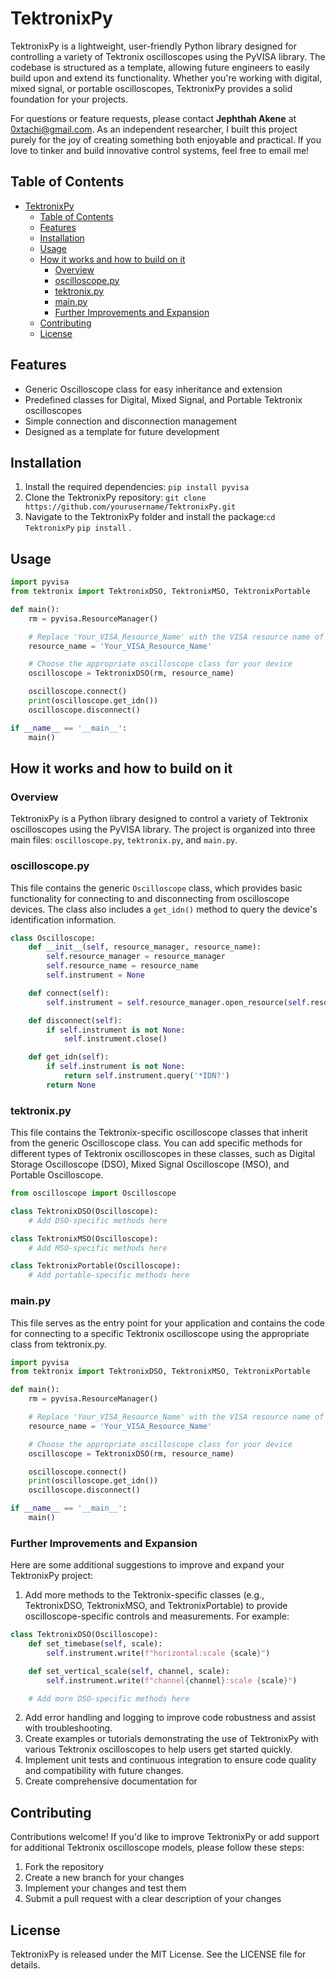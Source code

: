 # TektronixPy

TektronixPy is a lightweight, user-friendly Python library designed for controlling a variety of Tektronix oscilloscopes using the PyVISA library. The codebase is structured as a template, allowing future engineers to easily build upon and extend its functionality. Whether you're working with digital, mixed signal, or portable oscilloscopes, TektronixPy provides a solid foundation for your projects.

For questions or feature requests, please contact **Jephthah Akene** at 0xtachi@gmail.com. As an independent researcher, I built this project purely for the joy of creating something both enjoyable and practical. If you love to tinker and build innovative control systems, feel free to email me!

## Table of Contents
- [TektronixPy](#tektronixpy)
  - [Table of Contents](#table-of-contents)
  - [Features](#features)
  - [Installation](#installation)
  - [Usage](#usage)
  - [How it works and how to build on it](#how-it-works-and-how-to-build-on-it)
    - [Overview](#overview)
    - [oscilloscope.py](#oscilloscopepy)
    - [tektronix.py](#tektronixpy-1)
    - [main.py](#mainpy)
    - [Further Improvements and Expansion](#further-improvements-and-expansion)
  - [Contributing](#contributing)
  - [License](#license)

## Features

- Generic Oscilloscope class for easy inheritance and extension
- Predefined classes for Digital, Mixed Signal, and Portable Tektronix oscilloscopes
- Simple connection and disconnection management
- Designed as a template for future development

## Installation

1. Install the required dependencies: `pip install pyvisa`
2. Clone the TektronixPy repository: `git clone https://github.com/yourusername/TektronixPy.git`
3. Navigate to the TektronixPy folder and install the package:`cd TektronixPy` `pip install` .

## Usage

```python
import pyvisa
from tektronix import TektronixDSO, TektronixMSO, TektronixPortable

def main():
    rm = pyvisa.ResourceManager()

    # Replace 'Your_VISA_Resource_Name' with the VISA resource name of your oscilloscope
    resource_name = 'Your_VISA_Resource_Name'

    # Choose the appropriate oscilloscope class for your device
    oscilloscope = TektronixDSO(rm, resource_name)

    oscilloscope.connect()
    print(oscilloscope.get_idn())
    oscilloscope.disconnect()

if __name__ == '__main__':
    main()
```

## How it works and how to build on it

### Overview

TektronixPy is a Python library designed to control a variety of Tektronix oscilloscopes using the PyVISA library. The project is organized into three main files: `oscilloscope.py`, `tektronix.py`, and `main.py`.

### oscilloscope.py

This file contains the generic `Oscilloscope` class, which provides basic functionality for connecting to and disconnecting from oscilloscope devices. The class also includes a `get_idn()` method to query the device's identification information.

```python
class Oscilloscope:
    def __init__(self, resource_manager, resource_name):
        self.resource_manager = resource_manager
        self.resource_name = resource_name
        self.instrument = None

    def connect(self):
        self.instrument = self.resource_manager.open_resource(self.resource_name)

    def disconnect(self):
        if self.instrument is not None:
            self.instrument.close()

    def get_idn(self):
        if self.instrument is not None:
            return self.instrument.query('*IDN?')
        return None
```

### tektronix.py

This file contains the Tektronix-specific oscilloscope classes that inherit from the generic Oscilloscope class. You can add specific methods for different types of Tektronix oscilloscopes in these classes, such as Digital Storage Oscilloscope (DSO), Mixed Signal Oscilloscope (MSO), and Portable Oscilloscope.
``` python
from oscilloscope import Oscilloscope

class TektronixDSO(Oscilloscope):
    # Add DSO-specific methods here

class TektronixMSO(Oscilloscope):
    # Add MSO-specific methods here

class TektronixPortable(Oscilloscope):
    # Add portable-specific methods here
```
### main.py
This file serves as the entry point for your application and contains the code for connecting to a specific Tektronix oscilloscope using the appropriate class from tektronix.py.

``` python
import pyvisa
from tektronix import TektronixDSO, TektronixMSO, TektronixPortable

def main():
    rm = pyvisa.ResourceManager()

    # Replace 'Your_VISA_Resource_Name' with the VISA resource name of your oscilloscope
    resource_name = 'Your_VISA_Resource_Name'

    # Choose the appropriate oscilloscope class for your device
    oscilloscope = TektronixDSO(rm, resource_name)

    oscilloscope.connect()
    print(oscilloscope.get_idn())
    oscilloscope.disconnect()

if __name__ == '__main__':
    main()

```

### Further Improvements and Expansion

Here are some additional suggestions to improve and expand your TektronixPy project:

1. Add more methods to the Tektronix-specific classes (e.g., TektronixDSO, TektronixMSO, and TektronixPortable) to provide oscilloscope-specific controls and measurements. For example:
``` python
class TektronixDSO(Oscilloscope):
    def set_timebase(self, scale):
        self.instrument.write(f"horizontal:scale {scale}")

    def set_vertical_scale(self, channel, scale):
        self.instrument.write(f"channel{channel}:scale {scale}")

    # Add more DSO-specific methods here
```

2. Add error handling and logging to improve code robustness and assist with troubleshooting.
3. Create examples or tutorials demonstrating the use of TektronixPy with various Tektronix oscilloscopes to help users get started quickly.
4. Implement unit tests and continuous integration to ensure code quality and compatibility with future changes.
5. Create comprehensive documentation for



## Contributing

Contributions welcome! If you'd like to improve TektronixPy or add support for additional Tektronix oscilloscope models, please follow these steps:
1. Fork the repository
2. Create a new branch for your changes
3. Implement your changes and test them
4. Submit a pull request with a clear description of your changes

## License

TektronixPy is released under the MIT License. See the LICENSE file for details.
